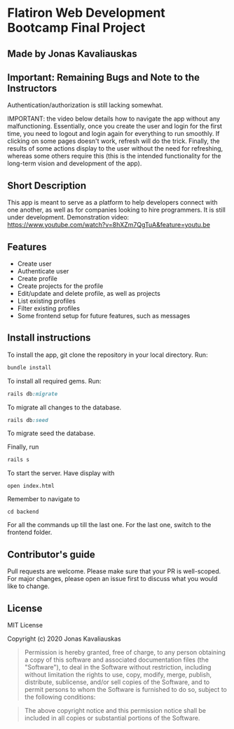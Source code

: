 # Flatiron Web Development Bootcamp Final Project
## Made by Jonas Kavaliauskas


## Important: Remaining Bugs and Note to the Instructors
Authentication/authorization is still lacking somewhat. 

IMPORTANT: the video below details how to navigate the app without any malfunctioning. Essentially, once you create the user and login for the first time, you need to logout and login again for everything to run smoothly. If clicking on some pages doesn't work, refresh will do the trick. Finally, the results of some actions display to the user without the need for refreshing, whereas some others require this (this is the intended functionality for the long-term vision and development of the app).


## Short Description

This app is meant to serve as a platform to help developers connect with one another, as well as for companies looking to hire programmers. It is still under development. Demonstration video: https://www.youtube.com/watch?v=8hXZm7QgTuA&feature=youtu.be

## Features
- Create user
- Authenticate user
- Create profile
- Create projects for the profile
- Edit/update and delete profile, as well as projects
- List existing profiles
- Filter existing profiles
- Some frontend setup for future features, such as messages

## Install instructions

To install the app, git clone the repository in your local directory. Run:
```ruby
bundle install
```
To install all required gems. Run:
```ruby
rails db:migrate 
```
To migrate all changes to the database. 
```ruby
rails db:seed
```
To migrate seed the database. 

Finally, run 
```ruby
rails s
```
To start the server. Have display with 
```
open index.html
```
Remember to navigate to 
```
cd backend
```

For all the commands up till the last one. For the last one, switch to the frontend folder.

## Contributor's guide

Pull requests are welcome. Please make sure that your PR is well-scoped.
For major changes, please open an issue first to discuss what you would like to change.

## License

MIT License

Copyright (c) 2020 Jonas Kavaliauskas

> Permission is hereby granted, free of charge, to any person obtaining a copy of this software and associated documentation files (the "Software"), to deal in the Software without restriction, including without limitation the rights to use, copy, modify, merge, publish, distribute, sublicense, and/or sell copies of the Software, and to permit persons to whom the Software is furnished to do so, subject to the following conditions: 

> The above copyright notice and this permission notice shall be included in all copies or substantial portions of the Software.